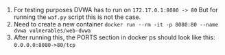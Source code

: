 1. For testing purposes DVWA has to run on `172.17.0.1:8080 -> 80` But for running the `waf.py` script this is not the case.
2. Need to create a new container `docker run --rm -it -p 8080:80 --name dvwa vulnerables/web-dvwa`
3. After running this, the PORTS section in docker ps should look like this: `0.0.0.0:8080->80/tcp`
